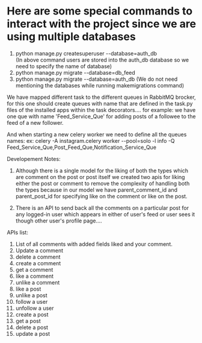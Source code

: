 # Here are some special commands to interact with the project since we are using multiple databases
1. python manage.py createsuperuser --database=auth_db  
   (In above command users are stored into the auth_db database so we need to specify the name of database)
2. python manage.py migrate --database=db_feed
3. python manage.py migrate --database=auth_db
   (We do not need mentioning the databases while running makemigrations command)

We have mapped different task to the different queues in RabbitMQ brocker, for this one should create 
queues with name that are defined in the task.py files of the installed apps within the task decorators....
for example: we have one que with name 'Feed_Service_Que' for adding posts of a followee to the feed of a new follower.

And when starting a new celery worker we need to define all the queues names: 
ex: celery -A instagram.celery worker --pool=solo  -l info -Q Feed_Service_Que,Post_Feed_Que,Notification_Service_Que




Developement Notes:
1. Although there is a single model for the liking of both the types which are comment on the post or post itself we created two apis for liking either the post or comment 
to remove the complexity of handling both the types because in our model we have parent_comment_id and parent_post_id for specifying like on the comment or like on the post.

2. There is an API to send back all the comments on a particular post for any logged-in user which appears in either of user's feed or user sees it though other user's profile page....

APIs list:
1. List of all comments with added fields liked and your comment. 
2. Update a comment
3. delete a comment 
4. create a comment 
5. get a comment
6. like a comment 
7. unlike a comment
8. like a post
9. unlike a post
10. follow a user 
11. unfollow a user
12. create a post
13. get a post
14. delete a post
15. update a post